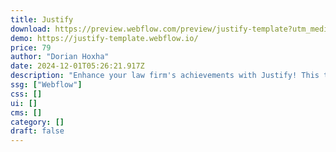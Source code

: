 ```yaml
---
title: Justify
download: https://preview.webflow.com/preview/justify-template?utm_medium=preview_link&utm_source=dashboard&utm_content=justify-template&preview=3a2da0cabcd2ebb4d66d6d0f99ccfd21&workflow=preview
demo: https://justify-template.webflow.io/
price: 79
author: "Dorian Hoxha"
date: 2024-12-01T05:26:21.917Z
description: "Enhance your law firm's achievements with Justify! This top-tier template is crafted specifically for legal professionals, offering various pages designed to highlight your expertise and services with precision and clarity."
ssg: ["Webflow"]
css: []
ui: []
cms: []
category: []
draft: false
---
```

